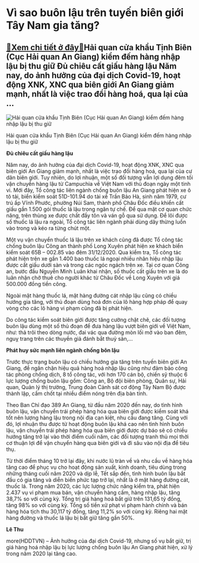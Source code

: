 Vì sao buôn lậu trên tuyến biên giới Tây Nam gia tăng?
======================================================

[:gift:Xem chi tiết ở đây:gift:](https://hddtvn.com/vi-sao-buon-lau-tren-tuyen-bien-gioi-tay-nam-gia-tang/)Hải quan cửa khẩu Tịnh Biên (Cục Hải quan An Giang) kiểm đếm hàng nhập lậu bị thu giữ Đủ chiêu cất giấu hàng lậu Năm nay, do ảnh hưởng của đại dịch Covid-19, hoạt động XNK, XNC qua biên giới An Giang giảm mạnh, nhất là việc trao đổi hàng hoá, qua lại của …
----------------------------------------------------------------------------------------------------------------------------------------------------------------------------------------------------------------------------------------------------------------





![Hải quan cửa khẩu Tịnh Biên (Cục Hải quan An Giang) kiểm đếm hàng nhập lậu bị thu giữ](https://hddtvn.com/wp-content/uploads/2021/01/1503_8-5510_6-123.jpg "Hải quan cửa khẩu Tịnh Biên (Cục Hải quan An Giang) kiểm đếm hàng nhập lậu bị thu giữ")


Hải quan cửa khẩu Tịnh Biên (Cục Hải quan An Giang) kiểm đếm hàng nhập lậu bị thu giữ



**Đủ chiêu cất giấu hàng lậu**


Năm nay, do ảnh hưởng của đại dịch Covid-19, hoạt động XNK, XNC qua biên giới An Giang giảm mạnh, nhất là việc trao đổi hàng hoá, qua lại của cư dân biên giới. Tuy nhiên, do lợi nhuận, một số đối tượng vẫn lợi dụng đêm tối vận chuyển hàng lậu từ Campuchia về Việt Nam với thủ đoạn ngày một tinh vi. Mới đây, Tổ công tác liên ngành chống buôn lậu An Giang phát hiện xe ô tô tải, biển kiểm soát 51D-101.94 do tài xế Trần Bảo Hà, sinh năm 1979, cư trú ấp Vĩnh Phước, phường Núi Sam, thành phố Châu Đốc điều khiển cất giấu gần 1.500 gói thuốc lá lậu trong ngăn tự chế. Để qua mặt cơ quan chức năng, trên thùng xe được chất đầy tôn và ván gỗ qua sử dụng. Để lôi được số thuốc lá lậu ra ngoài, Tổ công tác liên ngành phải dùng dây thừng luồn vào trong và kéo ra từng chút một.


Một vụ vận chuyển thuốc lá lậu trên xe khách cũng đã được Tổ công tác chống buôn lậu Công an thành phố Long Xuyên phát hiện xe khách biển kiểm soát 65B – 002.85 vào đêm 31/12/2020. Qua kiểm tra, Tổ công tác phát hiện trên xe gần 1.400 bao thuốc lá ngoại nhiều nhãn hiệu nhập lậu được cất giấu dưới sàn và trong các ngóc ngách trên xe. Tại cơ quan Công an, bước đầu Nguyễn Minh Luân khai nhận, số thuốc cất giấu trên xe là do luân nhận chở thuê cho người khác từ Châu Đốc về Long Xuyên với giá 500.000 đồng tiền công.


Ngoài mặt hàng thuốc lá, mặt hàng đường cát nhập lậu cũng có chiều hướng gia tăng, với thủ đoạn dùng hoá đơn của lô hàng hợp pháp để quay vòng cho các lô hàng vi phạm cũng đã bị phát hiện.


Do công tác kiểm soát biên giới được tăng cường chặt chẽ, các đối tượng buôn lậu dùng một số thủ đoạn để đưa hàng lậu vượt biên giới về Việt Nam, như: thả trôi theo dòng nước, đai vác qua đường mòn lối mở vào ban đêm, nguỵ trang trên các thuyền giả đánh bắt thuỷ sản,…


**Phát huy sức mạnh liên ngành chống bôn lậu**


Trước thực trạng buôn lậu có chiều hướng gia tăng trên tuyến biên giới An Giang, để ngăn chặn hiệu quả hàng hoá nhập lậu cũng như đảm bảo công tác phòng chống dịch, 8 tổ công tác, với hơn 170 cán bộ, chiến sỹ thuộc 6 lực lượng chống buôn lậu gồm: Công an, Bộ đội biên phòng, Quân sự, Hải quan, Quản lý thị trường, Trung đoàn Cảnh sát cơ động Tây Nam Bộ được thành lập, cắm chốt tại nhiều điểm nóng trên địa bàn tỉnh.


Theo Ban Chỉ đạo 389 An Giang, từ đầu năm 2020 đến nay, do tình hình buôn lậu, vận chuyển trái phép hàng hóa qua biên giới được kiểm soát khá tốt nên lượng hàng lậu trong nội địa cạn kiệt, nhu cầu đang tăng. Cùng với đó, lợi nhuận thu được từ hoạt động buôn lậu khá cao nên tình hình buôn lậu, vận chuyển trái phép hàng hóa qua biên giới được dự báo sẽ có chiều hướng tăng trở lại vào thời điểm cuối năm, các đối tượng tranh thủ mọi thời cơ thuận lợi để vận chuyển hàng qua biên giới và đi sâu vào nội địa để tiêu thụ.


Từ thời điểm tháng 10 trở lại đây, khi nước lũ tràn về và nhu cầu về hàng hóa tăng cao để phục vụ cho hoạt động sản xuất, kinh doanh, tiêu dùng trong những tháng cuối năm 2020 và dịp lễ, Tết sắp đến, tình hình buôn lậu bắt đầu có gia tăng và diễn biến phức tạp trở lại, nhất là ở mặt hàng đường cát, thuốc lá. Trong năm 2020, các lực lượng chức năng kiểm tra, phát hiện 2.437 vụ vi phạm mua bán, vận chuyển hàng cấm, hàng nhập lậu, tăng 38,7% so với cùng kỳ. Tổng trị giá hàng hoá bắt giữ trên 131,65 tỷ đồng, tăng 98% so với cùng kỳ. Tổng số tiền xử phạt vi phạm hành chính và bán hàng hóa tịch thu 30,117 tỷ đồng, tăng 11,2% so với cùng kỳ. Riêng hai mặt hàng đường và thuốc lá lậu bị bắt giữ tăng gần 50%.




**Lê Thu**



more(HDDTVN) – Ảnh hưởng của đại dịch Covid-19, nhưng số vụ bắt giữ, trị giá hàng hoá nhập lậu bị lực lượng chống buôn lậu An Giang phát hiện, xử lý trong năm 2020 lại tăng cao.

